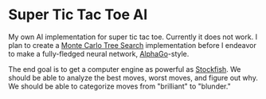 # Super Tic Tac Toe AI

My own AI implementation for super tic tac toe. Currently it does not work. I plan to create a [Monte Carlo Tree Search](https://en.wikipedia.org/wiki/Monte_Carlo_tree_search) implementation before I endeavor to make a fully-fledged neural network, [AlphaGo](https://en.wikipedia.org/wiki/AlphaGo)-style.

The end goal is to get a computer engine as powerful as [Stockfish](<https://en.wikipedia.org/wiki/Stockfish_(chess)>). We should be able to analyze the best moves, worst moves, and figure out why. We should be able to categorize moves from "brilliant" to "blunder."
